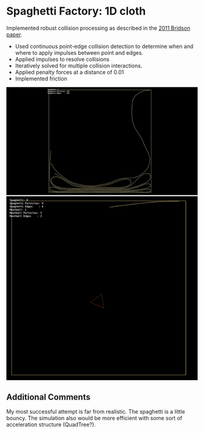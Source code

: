 # Spaghetti Factory: 1D cloth
Implemented robust collision processing as described in the [2011 Bridson paper](https://www.cs.ubc.ca/~rbridson/docs/cloth2002.pdf). 
- Used continuous point-edge collision detection to determine when and where to apply impulses between point and edges. 
- Applied impulses to resolve collisions
- Iteratively solved for multiple collision interactions. 
- Applied penalty forces at a distance of 0.01 
- Implemented friction

![alt text](https://raw.githubusercontent.com/mjyip8/SpaghettiFactory/master/artifacts/long_spaghetti.gif)
![alt text](https://raw.githubusercontent.com/mjyip8/SpaghettiFactory/master/artifacts/spaghetti.gif)


## Additional Comments
My most successful attempt is far from realistic. The spaghetti is a little bouncy. The simulation also would be more efficient with some sort of acceleration structure (QuadTree?).
